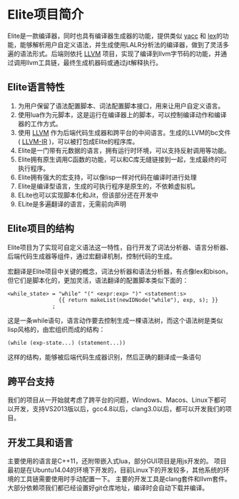 Elite项目简介
===============

Elite是一款编译器，同时也具有编译器生成器的功能，提供类似 [yacc] 和 [lex]的功能，能够解析用户自定义语法，并生成使用LALR分析法的编译器，做到了灵活多遍的语法形式。后端则依托 [LLVM] 项目，实现了编译到llvm字节码的功能，并通过调用llvm工具链，最终生成机器码或通过jit解释执行。

## Elite语言特性

1. 为用户保留了语法配置脚本、词法配置脚本接口，用来让用户自定义语言。
2. 使用lua作为元脚本，这是运行在编译器上的脚本，可以控制编译动作和编译器的工作方式。
3. 使用 [LLVM] 作为后端代码生成器和跨平台的中间语言。生成的LLVM的bc文件( [LLVM-IR] )，可以被打包成Elite的程序库。
4. Elite是一门带有元数据的语言，拥有运行时环境，可以支持反射调用等功能。
5. Elite拥有原生调用C函数的功能，可以和C库无缝链接到一起，生成最终的可执行程序。
6. Elite拥有强大的宏支持，可以像lisp一样对代码在编译时进行处理
7. Elite是编译型语言，生成的可执行程序是原生的，不依赖虚拟机。
8. ELite也可以实现脚本化和Jit，但该部分还在开发中
9. ELite是多遍翻译的语言，无需前向声明

## Elite项目的结构

Elite项目为了实现可自定义语法这一特性，自行开发了词法分析器、语言分析器、后端代码生成器等组件，通过宏翻译机制，控制代码的生成。

宏翻译是Elite项目中关键的概念，词法分析器和语法分析器，有点像lex和bison，但它们是脚本化的，更加灵活，语法翻译的配置脚本类似下面的：

	<while_state> = "while" "(" <expr:exp> ")" <statement:s> 
	                {{ return makeList(newIDNode("while"), exp, s); }}
	              ;


这是一条while语句，语言动作要去控制生成一棵语法树，而这个语法树是类似lisp风格的，由宏组织而成的结构：

	(while (exp-state...) (statement...))


这样的结构，能够被后端代码生成器识别，然后正确的翻译成一条语句


## 跨平台支持

我们的项目从一开始就考虑了跨平台的问题，Windows、Macos、Linux下都可以开发，支持VS2013版以后，gcc4.8以后，clang3.0以后，都可以开发我们的项目。

## 开发工具和语言

主要使用的语言是C++11，还附带嵌入式lua，部分GUI项目是用js开发的。
项目最初是在Ubuntu14.04的环境下开发的，目前Linux下的开发较多，其他系统的环境的工具链需要使用时手动配置一下。
主要的开发工具是clang套件和llvm套件。大部分依赖项我们都已经设置好git仓库地址，编译时会自动下载并编译。

[yacc]: http://dinosaur.compilertools.net/yacc/ "yacc"
[lex]: http://dinosaur.compilertools.net/lex/ "lex" 
[LLVM]: http://llvm.org/ "LLVM"
[LLVM-IR]: http://llvm.org/docs/LangRef.html "LLVM-IR"